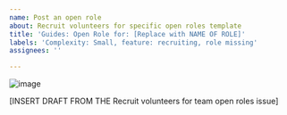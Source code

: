 ```yaml
---
name: Post an open role
about: Recruit volunteers for specific open roles template
title: 'Guides: Open Role for: [Replace with NAME OF ROLE]'
labels: 'Complexity: Small, feature: recruiting, role missing'
assignees: ''

---
```


![image](https://user-images.githubusercontent.com/64277558/224377226-53e75fc1-cc01-48f3-b8cc-5d312acd1dbe.png)

[INSERT DRAFT FROM THE Recruit volunteers for team open roles issue]
